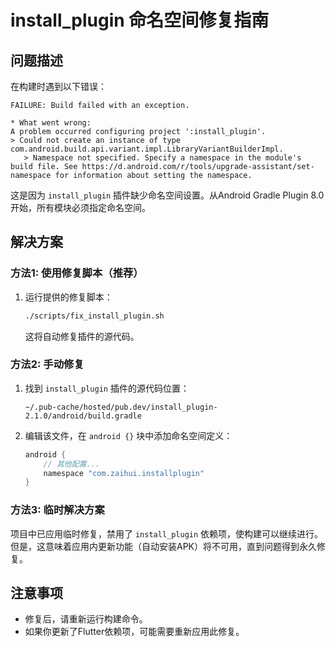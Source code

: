# install_plugin 命名空间修复指南

## 问题描述

在构建时遇到以下错误：

```
FAILURE: Build failed with an exception.

* What went wrong:
A problem occurred configuring project ':install_plugin'.
> Could not create an instance of type com.android.build.api.variant.impl.LibraryVariantBuilderImpl.
   > Namespace not specified. Specify a namespace in the module's build file. See https://d.android.com/r/tools/upgrade-assistant/set-namespace for information about setting the namespace.
```

这是因为 `install_plugin` 插件缺少命名空间设置。从Android Gradle Plugin 8.0开始，所有模块必须指定命名空间。

## 解决方案

### 方法1: 使用修复脚本（推荐）

1. 运行提供的修复脚本：

   ```bash
   ./scripts/fix_install_plugin.sh
   ```

   这将自动修复插件的源代码。

### 方法2: 手动修复

1. 找到 `install_plugin` 插件的源代码位置：

   ```
   ~/.pub-cache/hosted/pub.dev/install_plugin-2.1.0/android/build.gradle
   ```

2. 编辑该文件，在 `android {}` 块中添加命名空间定义：

   ```gradle
   android {
       // 其他配置...
       namespace "com.zaihui.installplugin"
   }
   ```

### 方法3: 临时解决方案

项目中已应用临时修复，禁用了 `install_plugin` 依赖项，使构建可以继续进行。
但是，这意味着应用内更新功能（自动安装APK）将不可用，直到问题得到永久修复。

## 注意事项

- 修复后，请重新运行构建命令。
- 如果你更新了Flutter依赖项，可能需要重新应用此修复。 